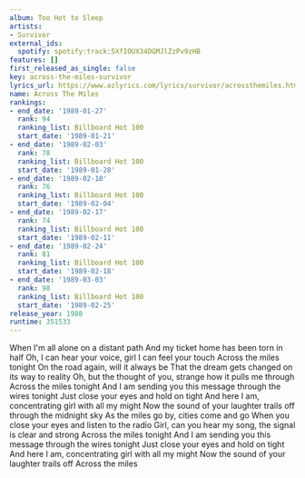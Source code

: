 ```yaml
---
album: Too Hot to Sleep
artists:
- Survivor
external_ids:
  spotify: spotify:track:5XfIOUX34DGMJlZzPv9zHB
features: []
first_released_as_single: false
key: across-the-miles-survivor
lyrics_url: https://www.azlyrics.com/lyrics/survivor/acrossthemiles.html
name: Across The Miles
rankings:
- end_date: '1989-01-27'
  rank: 94
  ranking_list: Billboard Hot 100
  start_date: '1989-01-21'
- end_date: '1989-02-03'
  rank: 78
  ranking_list: Billboard Hot 100
  start_date: '1989-01-28'
- end_date: '1989-02-10'
  rank: 76
  ranking_list: Billboard Hot 100
  start_date: '1989-02-04'
- end_date: '1989-02-17'
  rank: 74
  ranking_list: Billboard Hot 100
  start_date: '1989-02-11'
- end_date: '1989-02-24'
  rank: 81
  ranking_list: Billboard Hot 100
  start_date: '1989-02-18'
- end_date: '1989-03-03'
  rank: 98
  ranking_list: Billboard Hot 100
  start_date: '1989-02-25'
release_year: 1988
runtime: 351533
---
```

When I'm all alone on a distant path
And my ticket home has been torn in half
Oh, I can hear your voice, girl I can feel your touch
Across the miles tonight
On the road again, will it always be
That the dream gets changed on its way to reality
Oh, but the thought of you, strange how it pulls me through
Across the miles tonight
And I am sending you this message through the wires tonight
Just close your eyes and hold on tight
And here I am, concentrating girl with all my might
Now the sound of your laughter trails off through the midnight sky
As the miles go by, cities come and go
When you close your eyes and listen to the radio
Girl, can you hear my song, the signal is clear and strong
Across the miles tonight
And I am sending you this message through the wires tonight
Just close your eyes and hold on tight
And here I am, concentrating girl with all my might
Now the sound of your laughter trails off
Across the miles
